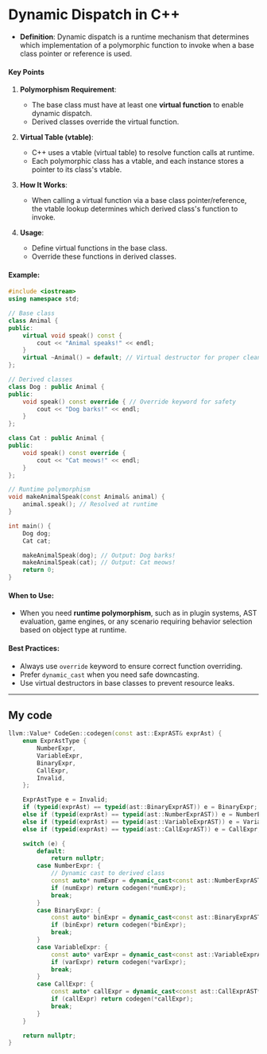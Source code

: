 # **Dynamic Dispatch in C++**
- **Definition**: Dynamic dispatch is a runtime mechanism that determines which implementation of a polymorphic function to invoke when a base class pointer or reference is used.

#### **Key Points**
1. **Polymorphism Requirement**:  
   - The base class must have at least one **virtual function** to enable dynamic dispatch.
   - Derived classes override the virtual function.

2. **Virtual Table (vtable)**:  
   - C++ uses a vtable (virtual table) to resolve function calls at runtime.
   - Each polymorphic class has a vtable, and each instance stores a pointer to its class's vtable.

3. **How It Works**:
   - When calling a virtual function via a base class pointer/reference, the vtable lookup determines which derived class's function to invoke.

4. **Usage**:
   - Define virtual functions in the base class.
   - Override these functions in derived classes.

#### **Example**:
```cpp
#include <iostream>
using namespace std;

// Base class
class Animal {
public:
    virtual void speak() const {
        cout << "Animal speaks!" << endl;
    }
    virtual ~Animal() = default; // Virtual destructor for proper cleanup
};

// Derived classes
class Dog : public Animal {
public:
    void speak() const override { // Override keyword for safety
        cout << "Dog barks!" << endl;
    }
};

class Cat : public Animal {
public:
    void speak() const override {
        cout << "Cat meows!" << endl;
    }
};

// Runtime polymorphism
void makeAnimalSpeak(const Animal& animal) {
    animal.speak(); // Resolved at runtime
}

int main() {
    Dog dog;
    Cat cat;

    makeAnimalSpeak(dog); // Output: Dog barks!
    makeAnimalSpeak(cat); // Output: Cat meows!
    return 0;
}
```

#### **When to Use**:
- When you need **runtime polymorphism**, such as in plugin systems, AST evaluation, game engines, or any scenario requiring behavior selection based on object type at runtime.

#### **Best Practices**:
- Always use `override` keyword to ensure correct function overriding.
- Prefer `dynamic_cast` when you need safe downcasting.
- Use virtual destructors in base classes to prevent resource leaks.

--- 

## My code

```cpp
llvm::Value* CodeGen::codegen(const ast::ExprAST& exprAst) {
    enum ExprAstType {
        NumberExpr,
        VariableExpr,
        BinaryExpr,
        CallExpr,
        Invalid,
    };

    ExprAstType e = Invalid;
    if (typeid(exprAst) == typeid(ast::BinaryExprAST)) e = BinaryExpr;
    else if (typeid(exprAst) == typeid(ast::NumberExprAST)) e = NumberExpr;
    else if (typeid(exprAst) == typeid(ast::VariableExprAST)) e = VariableExpr;
    else if (typeid(exprAst) == typeid(ast::CallExprAST)) e = CallExpr;

    switch (e) {
        default:
            return nullptr;
        case NumberExpr: {
            // Dynamic cast to derived class
            const auto* numExpr = dynamic_cast<const ast::NumberExprAST*>(&exprAst);
            if (numExpr) return codegen(*numExpr);
            break;
        }
        case BinaryExpr: {
            const auto* binExpr = dynamic_cast<const ast::BinaryExprAST*>(&exprAst);
            if (binExpr) return codegen(*binExpr);
            break;
        }
        case VariableExpr: {
            const auto* varExpr = dynamic_cast<const ast::VariableExprAST*>(&exprAst);
            if (varExpr) return codegen(*varExpr);
            break;
        }
        case CallExpr: {
            const auto* callExpr = dynamic_cast<const ast::CallExprAST*>(&exprAst);
            if (callExpr) return codegen(*callExpr);
            break;
        }
    }

    return nullptr;
}
```
